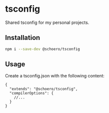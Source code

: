 # tsconfig

Shared tsconfig for my personal projects.

## Installation

```sh
npm i --save-dev @schoero/tsconfig
```

## Usage

Create a tsconfig.json with the following content:

```jsonc
{
  "extends": "@schoero/tsconfig",
  "compilerOptions": {
    //...
  }
}
```